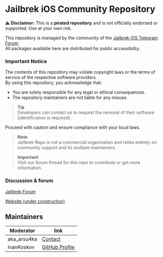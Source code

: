 # Jailbrek iOS Community Repository

**⚠️ Disclaimer:** This is a **pirated repository** and is not officially endorsed or supported. Use at your own risk.

This repository is managed by the community of the [Jailbrek iOS Telegram Forum](https://t.me/Jailbrek_ios).  
All packages available here are distributed for public accessibility.

### Important Notice

The contents of this repository may violate copyright laws or the terms of service of the respective software providers.  
By using this repository, you acknowledge that:

- You are solely responsible for any legal or ethical consequences.
- The repository maintainers are not liable for any misuse.

> **Tip**  
> Developers can contact us to request the removal of their software (identification is required).

Proceed with caution and ensure compliance with your local laws.

> **Note**  
> Jailbrek Repo is not a commercial organization and relies entirely on community support and its multiple maintainers.

> **Important**  
> Visit our forum thread for this repo to contribute or get more information.


### Discussion & forum

[Jailbrek Forum](https://t.me/Jailbrek_ios)

[Website (under construction)](https://jailbrek.github.io/pages/)


## Maintainers

| Moderator         | link                                    |
|-------------------|-----------------------------------------|
| aka_arsu4ka       | [Contact](https://t.me/aka_arsu4ka)     |
| IvanKoskov        | [GitHub Profile](https://github.com/IvanKoskov)   |

<!--

**Here are some ideas to get you started:**

🙋‍♀️ A short introduction - what is your organization all about?
🌈 Contribution guidelines - how can the community get involved?
👩‍💻 Useful resources - where can the community find your docs? Is there anything else the community should know?
🍿 Fun facts - what does your team eat for breakfast?
🧙 Remember, you can do mighty things with the power of [Markdown](https://docs.github.com/github/writing-on-github/getting-started-with-writing-and-formatting-on-github/basic-writing-and-formatting-syntax)
-->
